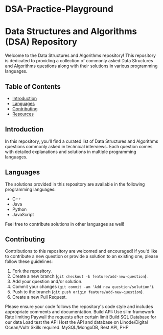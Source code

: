 # DSA-Practice-Playground
# Data Structures and Algorithms (DSA) Repository

Welcome to the Data Structures and Algorithms repository! This repository is dedicated to providing a collection of commonly asked Data Structures and Algorithms questions along with their solutions in various programming languages.

## Table of Contents

- [Introduction](#introduction)
- [Languages](#languages)
- [Contributing](#contributing)
- [Resources](#resources)


## Introduction

In this repository, you'll find a curated list of Data Structures and Algorithms questions commonly asked in technical interviews. Each question comes with detailed explanations and solutions in multiple programming languages.

## Languages

The solutions provided in this repository are available in the following programming languages:

- C++
- Java
- Python
- JavaScript

Feel free to contribute solutions in other languages as well!

## Contributing

Contributions to this repository are welcomed and encouraged! If you'd like to contribute a new question or provide a solution to an existing one, please follow these guidelines:

1. Fork the repository.
2. Create a new branch (`git checkout -b feature/add-new-question`).
3. Add your question and/or solution.
4. Commit your changes (`git commit -am 'Add new question/solution'`).
5. Push to the branch (`git push origin feature/add-new-question`).
6. Create a new Pull Request.

Please ensure your code follows the repository's code style and includes appropriate comments and documentation.
Build API:  Use slim framework Rate limiting Paywall the requests after certain limit Build SQL Database for our data Load test the API Host the API and database on Linode/Digital Ocean/Vultr Skills required: MySQL/MongoDB, Rest API, PHP


